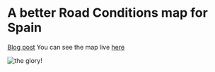# A better Road Conditions map for Spain

[Blog post](http://blog.manugarri.com/making-a-simple-better-road-conditions-map-for-spain/)
You can see the map live [here](http://dgt.manugarri.com) 

![the glory!](https://i.imgur.com/2uMnyqi.png)

